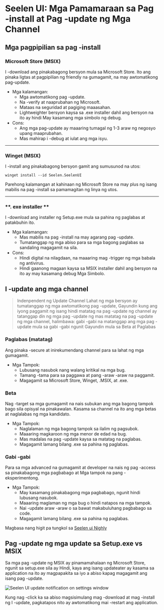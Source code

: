 # **Seelen UI: Mga Pamamaraan sa Pag -install at Pag -update ng Mga Channel**

## **Mga pagpipilian sa pag -install**

### **Microsoft Store (MSIX)**

I -download ang pinakabagong bersyon mula sa Microsoft Store. Ito ang pinaka ligtas
 at pagpipilian ng friendly na gumagamit, na may awtomatikong pag-update.

*   Mga kalamangan:
    *   Mga awtomatikong pag -update.
    *   Na -verify at naaprubahan ng Microsoft.
    *   Mataas na seguridad at pagiging maaasahan.
    *   Lightweighter bersyon kaysa sa .exe installer dahil ang bersyon na ito ay hindi
         May kasamang mga simbolo ng debug.
*   Cons:
    *   Ang mga pag-update ay maaaring tumagal ng 1-3 araw ng negosyo upang maaprubahan.
    *   Mas mahirap i -debug at iulat ang mga isyu.

***

### **Winget (MSIX)**

I -install ang pinakabagong bersyon gamit ang sumusunod na utos:

```pwsh
winget install --id Seelen.SeelenUI
```

Parehong kalamangan at kahinaan ng Microsoft Store na may plus ng isang mabilis na pag -install sa pamamagitan ng
 linya ng utos.

***

### \*\*. exe installer \*\*

I -download ang installer ng Setup.exe mula sa pahina ng paglabas at patakbuhin ito.

*   Mga kalamangan:
    *   Mas mabilis na pag -install na may agarang pag -update.
    *   Tumatanggap ng mga abiso para sa mga bagong paglabas sa sandaling magagamit na sila.
*   Cons:
    *   Hindi digital na nilagdaan, na maaaring mag -trigger ng mga babala ng antivirus.
    *   Hindi gaanong magaan kaysa sa MSIX installer dahil ang bersyon na ito ay may kasamang debug
         Mga Simbolo.

## **I -update ang mga channel**

> Indenpendent ng Update Channel Lahat ng mga bersyon ay tumatanggap ng mga awtomatikong pag -update,
>  Gayundin kung ang iyong paggamit ng isang hindi matatag na pag -update ng channel ay tatanggap din ng mga pag -update ng
>  mas matatag na pag -update ng mga channel, halimbawa: gabi -gabi na matanggap ang mga pag -update mula sa gabi -gabi ngunit
>  Gayundin mula sa Beta at Paglabas

### **Paglabas (matatag)**

Ang pinaka -secure at inirekumendang channel para sa lahat ng mga gumagamit.

*   Mga Tampok:
    *   Lubusang nasubok nang walang kritikal na mga bug.
    *   Tamang -tama para sa paggawa at pang -araw -araw na paggamit.
    *   Magagamit sa Microsoft Store, Winget, .MSIX, at .exe.

### **Beta**

Nag -target sa mga gumagamit na nais subukan ang mga bagong tampok bago sila opisyal na pinakawalan.
 Kasama sa channel na ito ang mga betas at naglalabas ng mga kandidato.

*   Mga Tampok:
    *   Naglalaman ng mga bagong tampok sa ilalim ng pagsubok.
    *   Maaaring magkaroon ng mga menor de edad na bug.
    *   Mas madalas na pag -update kaysa sa matatag na paglabas.
    *   Magagamit lamang bilang .exe sa pahina ng paglabas.

### **Gabi -gabi**

Para sa mga advanced na gumagamit at developer na nais ng pag -access sa pinakabagong mga pagbabago at
 Mga tampok na pang -eksperimentong.

*   Mga Tampok:
    *   May kasamang pinakabagong mga pagbabago, ngunit hindi lubusang nasubok.
    *   Maaaring maglaman ng mga bug o hindi natapos na mga tampok.
    *   Nai -update araw -araw o sa bawat makabuluhang pagbabago sa code.
    *   Magagamit lamang bilang .exe sa pahina ng paglabas.

Magbasa nang higit pa tungkol sa [Seelen ui Nighly](./nightly.md)

## **Pag -update ng mga update sa Setup.exe vs MSIX**

Sa mga pag -update ng MSIX ay pinamamahalaan ng Microsoft Store, ngunit sa setup.exe sila ay
 Hindi, kaya ang isang updateater ay kasama sa application na ito ay magpapakita sa iyo a
 abiso kapag magagamit ang isang pag -update.

![Seelen UI update notification on settings window](https://github.com/Seelen-Inc/slu-blog/blob/master/blog/seelen-ui-distribution-channels/image.png?raw=true)

Kung nag -click ka sa abiso magsisimulang mag -download at mag -install ng
 I -update, pagkatapos nito ay awtomatikong mai -restart ang application.
